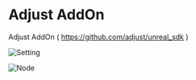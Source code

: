 # Adjust AddOn
Adjust AddOn ( https://github.com/adjust/unreal_sdk )

![Setting](https://github.com/hgsofts/AdjustAddOn/assets/52162509/fdc2e4d2-080a-4451-9e3b-37fbb18d224e)

![Node](https://github.com/hgsofts/AdjustAddOn/assets/52162509/95de0ef9-f2b8-4641-bed3-b466b8f71787)
